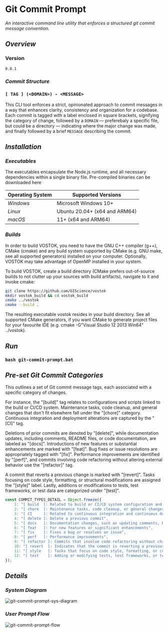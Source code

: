 # Git Commit Prompt
_An interactive command line utility that enforces a structured git commit message convention._

## _Overview_

### Version
```bash
0.0.1
```

### _Commit Structure_

### `[ TAG ] (<DOMAIN>) - <MESSAGE>`

This CLI tool enforces a strict, opinionated approach to commit messages in a way that enhances clarity, consistency and organization for a codebase. Each commit is tagged with a label enclosed in square brackets, signifying the category of change, followed by a `DOMAIN` — preferebaly a specific file, but could be a directory — indicating where the major change was made, and finally followed by a brief `MESSAGE` describing the commit.

## _Installation_

### _Executables_

The executables encapsulate the Node.js runtime, and all necessary dependencies within a single binary file. Pre-compiled binaries can be downloaded here

| Operating System |Supported Versions 
|--- |-----------
| _Windows_ | Microsoft Windows 10+
| _Linux_ | Ubuntu 20.04+ (x64 and ARM64)
| _macOS_ | 11+ (x64 and ARM64)

### _Builds_

In order to build VOSTOK, you need to have the GNU C++ compiler (g++), CMake (cmake) and any build system supported by CMake (e.g. GNU make, see all supported generators) installed on your computer. Optionally, VOSTOK may take advantage of OpenMP installed in your system.

To build VOSTOK, create a build directory (CMake prefers out-of-source builds to not clutter up your sources with build artifacts), navigate to it and invoke cmake:

```bash
git clone https://github.com/GIScience/vostok
mkdir vostok_build && cd vostok_build
cmake ../vostok
cmake --build .
```

The resulting executable vostok resides in your build directory. See all supported CMake generators, if you want CMake to generate project files for your favourite IDE (e.g. cmake -G"Visual Studio 12 2013 Win64" ../vostok).

## _Run_

### `bash git-commit-prompt.bat`

## _Pre-set Git Commit Categories_

This outlines a set of Git commit message tags, each associated with a specific category of changes.

For instance, the "[build]" tag relates to configurations and scripts linked to the build or CI/CD system. Maintenance tasks, code cleanup, and general changes that don't fit elsewhere fall under the "[chore]" category. Continuous integration and deployment alterations are captured by the "[CI]" tag.

Deletions of prior commits are denoted by "[delete]", while documentation updates, including comments, README files, or code documentation, are labeled as "[docs]". Introductions of new features or substantial enhancements are marked with "[feat]". Bug fixes or issue resolutions are appropriately tagged with "[fix]". Performance improvements are identified by "[perf]", and commits involving code refactoring without altering external behavior use the "[refactor]" tag.

A commit that reverts a previous change is marked with "[revert]". Tasks focusing on code style, formatting, or structural modifications are assigned the "[style]" label. Lastly, additions or modifications to tests, test frameworks, or test data are categorized under "[test]".

```javascript
const COMMIT_TYPES_DETAIL = Object.freeze({
	1: "[ build  ]: Related to build or CI/CD system configuration and scripts",
	2: "[ chore  ]: Maintenance tasks, code cleanup, or general changes that don't fit into other categories",
	3: "[ CI     ]: Related to continuous integration and continuous deployment (CI/CD) pipeline changes",
	4: "[ delete ]: Delete a previous commit",
	5: "[ docs   ]: Documentation changes, such as updating comments, README files, or documentation in code",
	6: "[ feat   ]: For new features or significant enhancements",
	7: "[ fix    ]: Fixes a bug or resolves an issue",
	8: "[ perf   ]: Performance improvements",
	9: "[ refactor ]: Commits that involve code refactoring without changing its external behavior",
	10: "[ revert  ]: Indicates that the commit is reverting a previous commit",
	11: "[ style   ]: Tasks that focus on code style, formatting, or code structure changes",
	12: "[ test    ]: Adding or modifying tests, test frameworks, or test data",
});
```

## _Details_

### _System Diagram_

![git-commit-prompt-sys-diagram](https://github.com/monolithgoon/git-commit-prompt/assets/60096838/331824a1-f4ef-4a47-92c1-5574067c50b5)

### _User Prompt Flow_

![git-commit-prompt-flow](https://github.com/monolithgoon/git-commit-prompt/assets/60096838/00533453-5d40-49c5-a336-058fd6967a6e)

